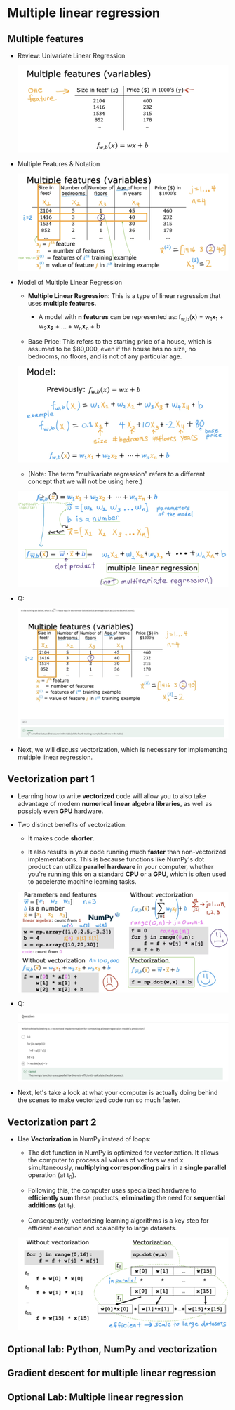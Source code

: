 # Multiple linear regression

## Multiple features

- Review: Univariate Linear Regression

  ![alt text](resources/notes/01.png)

- Multiple Features & Notation

  ![alt text](resources/notes/02.png)

- Model of Multiple Linear Regression

  - **Multiple Linear Regression**: This is a type of linear regression that uses **multiple features**.

    - A model with **n features** can be represented as: f<sub>w,b</sub>(**x**) = w<sub>1</sub>**x<sub>1</sub>** + w<sub>2</sub>**x<sub>2</sub>** + ... + w<sub>n</sub>**x<sub>n</sub>** + b

  - Base Price: This refers to the starting price of a house, which is assumed to be $80,000, even if the house has no size, no bedrooms, no floors, and is not of any particular age.

  ![alt text](resources/notes/03.png)

  - (Note: The term "multivariate regression" refers to a different concept that we will not be using here.)

  ![alt text](resources/notes/04.png)

- Q:

  ![alt text](resources/questions/01.png)

- Next, we will discuss vectorization, which is necessary for implementing multiple linear regression.

## Vectorization part 1

- Learning how to write **vectorized** code will allow you to also take advantage of modern **numerical linear algebra libraries**, as well as possibly even **GPU** hardware.

- Two distinct benefits of vectorization:

  - It makes code **shorter**.

  - It also results in your code running much **faster** than non-vectorized implementations. This is because functions like NumPy's dot product can utilize **parallel hardware** in your computer, whether you're running this on a standard **CPU** or a **GPU**, which is often used to accelerate machine learning tasks.

  ![alt text](resources/notes/05.png)

- Q:

  ![alt text](resources/questions/02.png)

- Next, let's take a look at what your computer is actually doing behind the scenes to make vectorized code run so much faster.

## Vectorization part 2

- Use **Vectorization** in NumPy instead of loops:

  - The dot function in NumPy is optimized for vectorization. It allows the computer to process all values of vectors w and x simultaneously, **multiplying corresponding pairs** in a **single parallel** operation (at t<sub>0</sub>).

  - Following this, the computer uses specialized hardware to **efficiently sum** these products, **eliminating** the need for **sequential additions** (at t<sub>1</sub>).

  - Consequently, vectorizing learning algorithms is a key step for efficient execution and scalability to large datasets.

  ![alt text](resources/notes/06.png)

## Optional lab: Python, NumPy and vectorization

## Gradient descent for multiple linear regression

## Optional Lab: Multiple linear regression
